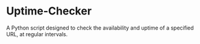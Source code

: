 # Uptime-Checker
A Python script designed to check the availability and uptime of a specified URL, at regular intervals.
